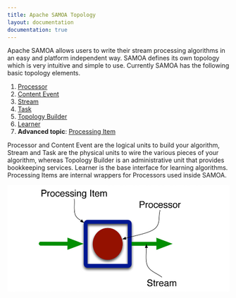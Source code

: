 ```yaml
---
title: Apache SAMOA Topology
layout: documentation
documentation: true
---
```

Apache SAMOA allows users to write their stream processing algorithms in an easy and platform independent way. SAMOA defines its own topology which is very intuitive and simple to use. Currently SAMOA has the following basic topology elements.

1. [Processor](Processor.html)
1. [Content Event](Content-Event.html)
1. [Stream](Stream.html)
1. [Task](Task.html)
1. [Topology Builder](Topology-Builder.html)
1. [Learner](Learner.html)
1. **Advanced topic**: [Processing Item](Processing-Item.html)

Processor and Content Event are the logical units to build your algorithm, Stream and Task are the physical units to wire the various pieces of your algorithm, whereas Topology Builder is an administrative unit that provides bookkeeping services. Learner is the base interface for learning algorithms. Processing Items are internal wrappers for Processors used inside SAMOA.

![Topology](images/Topology.png)
